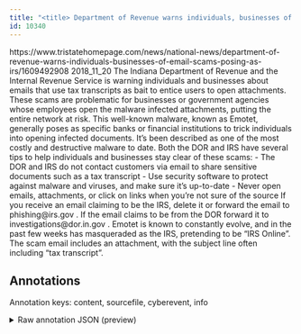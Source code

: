 ```yaml
---
title: "<title> Department of Revenue warns individuals, businesses of email scams posing as IRS  </title>"
id: 10340
---
```


<title> Department of Revenue warns individuals, businesses of email scams posing as IRS  </title>
<source> https://www.tristatehomepage.com/news/national-news/department-of-revenue-warns-individuals-businesses-of-email-scams-posing-as-irs/1609492908 </source>
<date> 2018_11_20 </date>
<text>
The Indiana Department of Revenue and the Internal Revenue Service is warning individuals and businesses about emails that use tax transcripts as bait to entice users to open attachments.
These scams are problematic for businesses or government agencies whose employees open the malware infected attachments, putting the entire network at risk.
This well-known malware, known as Emotet, generally poses as specific banks or financial institutions to trick individuals into opening infected documents.
It’s been described as one of the most costly and destructive malware to date.
Both the DOR and IRS have several tips to help individuals and businesses stay clear of these scams:
- The DOR and IRS do not contact customers via email to share sensitive documents such as a tax transcript
- Use security software to protect against malware and viruses, and make sure it’s up-to-date
- Never open emails, attachments, or click on links when you’re not sure of the source
If you receive an email claiming to be the IRS, delete it or forward the email to phishing@irs.gov <mailto:phishing@irs.gov>.
If the email claims to be from the DOR forward it to investigations@dor.in.gov <mailto:investigations@dor.in.gov>.
Emotet is known to constantly evolve, and in the past few weeks has masqueraded as the IRS, pretending to be “IRS Online”. The scam email includes an attachment, with the subject line often including “tax transcript”.
</text>



## Annotations

Annotation keys: content, sourcefile, cyberevent, info

<details>
<summary>Raw annotation JSON (preview)</summary>

```json
{
  "content": "The Indiana Department of Revenue and the Internal Revenue Service is warning individuals and businesses about emails that use tax transcripts as bait to entice users to open attachments. These scams are problematic for businesses or government agencies whose employees open the malware infected attachments, putting the entire network at risk. This well-known malware, known as Emotet, generally poses as specific banks or financial institutions to trick individuals into opening infected documents. It\u2019s been described as one of the most costly and destructive malware to date. Both the DOR and IRS have several tips to help individuals and businesses stay clear of these scams: - The DOR and IRS do not contact customers via email to share sensitive documents such as a tax transcript - Use security software to protect against malware and viruses, and make sure it\u2019s up-to-date - Never open emails, attachments, or click on links when you\u2019re not sure of the source If you receive an email claiming to be the IRS, delete it or forward the email to phishing@irs.gov <mailto:phishing@irs.gov>. If the email claims to be from the DOR forward it to investigations@dor.in.gov <mailto:investigations@dor.in.gov>. Emotet is known to constantly evolve, and in the past few weeks has masqueraded as the IRS, pretending to be \u201cIRS Online\u201d. The scam email includes an attachment, with the subject line often including \u201ctax transcript\u201d.",
  "sourcefile": "10340.txt",
  "cyberevent": {
    "hopper": [
      {
        "index": 0,
        "relation": "Same",
        "events": [
          {
            "index": "E3",
            "type": "Attack",
            "realis": "Generic",
            "nugget": {
              "startOffset": 397,
              "index": "T7",
              "endOffset": 405,
              "text": "poses as"
            },
            "argument": [
              {
                "index": "T8",
                "text": "specific banks",
                "endOffset": 420,
                "role": {
                  "type": "Trusted-Entity"
                },
                "startOffset": 406,
                "type": "Organization"
              },
              {
                "index": "T9",
                "text": "financial institutions",
                "endOffset": 446,
                "role": {
                  "type": "Trusted-Entity"
                },
                "startOffset": 424,
                "type": "Organization"
              },
              {
                "index": "T13",
                "external_reference": {
                  "wikidataid": "Q30688185"
                },
                "endOffset": 385,
                "role": {
                  "type": "Tool"
                },
                "text": "Emotet",
                "startOffset": 379,
                "type": "Malware"
              },
              {
                "index": "T14",
                "text": "This well-known malware",
                "endOffset": 368,
                "role": {
                  "type": "Tool"
                },
                "startOffset": 345,
                "type": "Malware"
              }
            ],
            "subtype": "Phishing"
          },
          {
            "index": "E4",
            "type": "Attack",
            "realis": "Generic",
            "nugget": {
              "startOffset": 450,
              "index": "T10",
              "endOffset": 455,
              "text": "trick"
            },
            "argument": [
              {
                "index": "T11",
                "text": "individuals",
                "endOffset": 467,
                "role": {
                  "type": "Victim"
                },
                "startOffset": 456,
                "type": "Person"
              },
              {
                "index": "T12",
                "text": "opening infected documents",
                "endOffset": 499,
            
```
</details>
